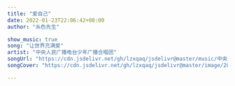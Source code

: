 ```yaml
---
title: "爱自己"
date: 2022-01-23T22:06:42+08:00
author: "糸色先生"

show_music: true
song: "让世界充满爱"
artist: "中央人民广播电台少年广播合唱团"
songUrl: "https://cdn.jsdelivr.net/gh/lzxqaq/jsdelivr@master/music/中央人民广播电台少年广播合唱团 - 让世界充满爱-幸福平安(童声合唱).mp3"
songCover: "https://cdn.jsdelivr.net/gh/lzxqaq/jsdelivr@master/image/2022-1-23/中央人民广播电台少年广播合唱团 - 让世界充满爱-幸福平安(童声合唱).png"

---
```


<!-- 迄今为止，我遭受的与施加于他人的痛苦皆源于我自身，但我不会再责怪自己。这个世界和我都有着许多不好的存在，我必须先去接受它、爱它。不爱自己，而爱他人，是虚伪的。谢谢你带给我的一切快乐和与之而生的痛苦。

从现在起，我只做那些让自己、让他人更美好的事。我不知道我能走多远，但我会对自己好一点，对所有爱我的人好一点。

晚安。  -->